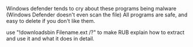 Windows defender tends to cry about these programs being malware (Windows Defender doesn't even scan the file)
All programs are safe, and easy to delete if you don't like them.

use "!downloadsbin Filename.ext /?" to make RUB explain how to extract and use it and what it does in detail.
